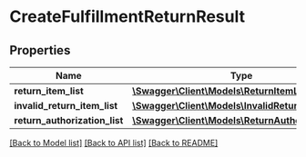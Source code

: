 # CreateFulfillmentReturnResult

## Properties
Name | Type | Description | Notes
------------ | ------------- | ------------- | -------------
**return_item_list** | [**\Swagger\Client\Models\ReturnItemList**](ReturnItemList.md) |  | [optional] 
**invalid_return_item_list** | [**\Swagger\Client\Models\InvalidReturnItemList**](InvalidReturnItemList.md) |  | [optional] 
**return_authorization_list** | [**\Swagger\Client\Models\ReturnAuthorizationList**](ReturnAuthorizationList.md) |  | [optional] 

[[Back to Model list]](../../README.md#documentation-for-models) [[Back to API list]](../../README.md#documentation-for-api-endpoints) [[Back to README]](../../README.md)

